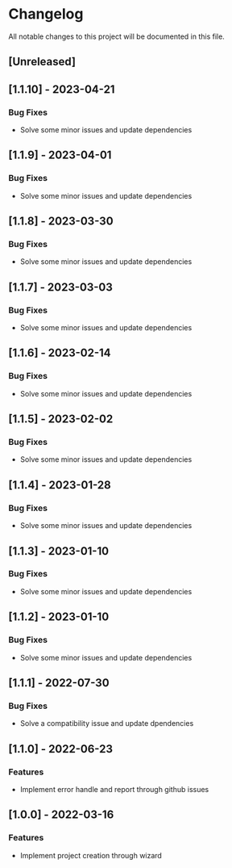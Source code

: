 # Changelog

All notable changes to this project will be documented in this file.

## [Unreleased]
## [1.1.10] - 2023-04-21

### Bug Fixes

- Solve some minor issues and update dependencies

## [1.1.9] - 2023-04-01

### Bug Fixes

- Solve some minor issues and update dependencies

## [1.1.8] - 2023-03-30

### Bug Fixes

- Solve some minor issues and update dependencies

## [1.1.7] - 2023-03-03

### Bug Fixes

- Solve some minor issues and update dependencies

## [1.1.6] - 2023-02-14

### Bug Fixes

- Solve some minor issues and update dependencies

## [1.1.5] - 2023-02-02

### Bug Fixes

- Solve some minor issues and update dependencies

## [1.1.4] - 2023-01-28

### Bug Fixes

- Solve some minor issues and update dependencies

## [1.1.3] - 2023-01-10

### Bug Fixes

- Solve some minor issues and update dependencies

## [1.1.2] - 2023-01-10

### Bug Fixes

- Solve some minor issues and update dependencies

## [1.1.1] - 2022-07-30

### Bug Fixes

- Solve a compatibility issue and update dpendencies

## [1.1.0] - 2022-06-23

### Features

- Implement error handle and report through github issues

## [1.0.0] - 2022-03-16

### Features

- Implement project creation through wizard

<!-- generated by git-cliff -->
